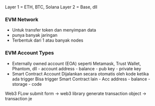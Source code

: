 Layer 1 = ETH, BTC, Solana
Layer 2 = Base, dll

### EVM Network
- Untuk transfer token dan menyimpan data
- punya banyak jaringan
- Terbentuk dari 1 atau banyak nodes

### EVM Account Types
- Externally owned account (EOA)
		seperti Metamask, Trust Wallet, Phantom, dll
		- account address
		- balance
		- pub key
		- private key
- Smart Contract Account 
		Dijalankan secara otomatis oleh kode ketika ada trigger
		Bisa trigger Smart Contract lain
		- Acc address
		- balance
		- storage
		- code


Web3 FLow
submit form -> web3 library generate transaction object -> transaction je




